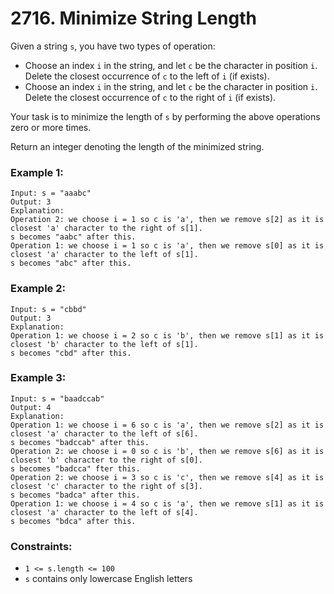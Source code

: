 # 2716. Minimize String Length

Given a string `s`, you have two types of operation:

- Choose an index `i` in the string, and let `c` be the character in position `i`. Delete the closest occurrence of `c` to the left of `i` (if exists).
- Choose an index `i` in the string, and let `c` be the character in position `i`. Delete the closest occurrence of `c` to the right of `i` (if exists).

Your task is to minimize the length of `s` by performing the above operations zero or more times.

Return an integer denoting the length of the minimized string.

### Example 1:

```
Input: s = "aaabc"
Output: 3
Explanation:
Operation 2: we choose i = 1 so c is 'a', then we remove s[2] as it is closest 'a' character to the right of s[1].
s becomes "aabc" after this.
Operation 1: we choose i = 1 so c is 'a', then we remove s[0] as it is closest 'a' character to the left of s[1].
s becomes "abc" after this.
```

### Example 2:

```
Input: s = "cbbd"
Output: 3
Explanation:
Operation 1: we choose i = 2 so c is 'b', then we remove s[1] as it is closest 'b' character to the left of s[1].
s becomes "cbd" after this.
```

### Example 3:

```
Input: s = "baadccab"
Output: 4
Explanation:
Operation 1: we choose i = 6 so c is 'a', then we remove s[2] as it is closest 'a' character to the left of s[6].
s becomes "badccab" after this.
Operation 2: we choose i = 0 so c is 'b', then we remove s[6] as it is closest 'b' character to the right of s[0].
s becomes "badcca" fter this.
Operation 2: we choose i = 3 so c is 'c', then we remove s[4] as it is closest 'c' character to the right of s[3].
s becomes "badca" after this.
Operation 1: we choose i = 4 so c is 'a', then we remove s[1] as it is closest 'a' character to the left of s[4].
s becomes "bdca" after this.
```

### Constraints:

- `1 <= s.length <= 100`
- `s` contains only lowercase English letters
